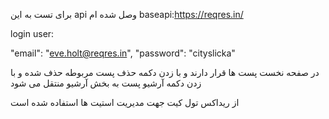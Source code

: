 برای تست به این  api  وصل شده ام
baseapi:https://reqres.in/

login user:

"email": "eve.holt@reqres.in",
"password": "cityslicka"

در صفحه نخست پست ها قرار دارند و با زدن دکمه حذف پست مربوطه حذف شده و با زدن دکمه  آرشیو پست به بخش آرشیو منتقل می شود

از ریداکس تول کیت جهت مدیریت استیت ها استفاده شده است
